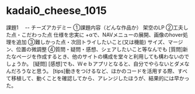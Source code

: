 # kadai0_cheese_1015
課題1　 -- チーズアカデミー
①課題内容（どんな作品か）
架空のLP
②工夫した点・こだわった点
仕様を忠実に
+αで、NAVメニューの展開、画像のhover処理を追加
③難しかった点・次回トライしたいこと(又は機能)
サイズ、マージン、位置の微調整
④質問・疑問・感想、シェアしたいこと等なんでも
[質問]新たなページを作成するとき、他のサイトの構成を堂々と利用しても構わないのでしょうか。
[疑問]
[感想]でも、Ｗｅｂアプリとなると、自分でやらないとダメなんだろうなと思う。
[tips]動きをつけるなど、ほかのコードを活用する際、すべて移植して、動くことを確認してから、アレンジしたほうが、結果的には早かった。
